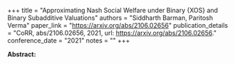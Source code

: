 +++
title = "Approximating Nash Social Welfare under Binary {XOS} and Binary Subadditive Valuations"
authors = "Siddharth Barman, Paritosh Verma"
paper_link = "https://arxiv.org/abs/2106.02656"
publication_details = "CoRR, abs/2106.02656, 2021, url: <a href='https://arxiv.org/abs/2106.02656' target='_blank'>https://arxiv.org/abs/2106.02656</a>."
conference_date = "2021"
notes = ""
+++

<b>Abstract:</b>
